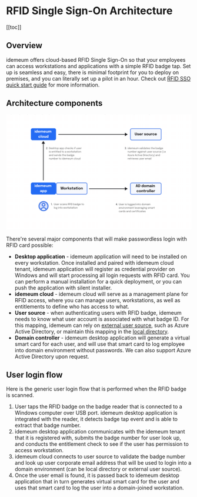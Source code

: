 # RFID Single Sign-On Architecture

[[toc]]

## Overview

idemeum offers cloud-based RFID Single Sign-On so that your employees can access workstations and applications with a simple RFID badge tap. Set up is seamless and easy, there is minimal footprint for you to deploy on premises, and you can literally set up a pilot in an hour. Check out [RFID SSO quick start guide](../rfid-quickstart.html) for more information. 

## Architecture components
![RFID access architecture](./images/rfid-architecture.png)

There're several major components that will make passwordless login with RFID card possible:

* **Desktop application** - idemeum application will need to be installed on every workstation. Once installed and paired with idemeum cloud tenant, idemeum application will register as credential provider on Windows and will start processing all login requests with RFID card. You can perform a manual installation for a quick deployment, or you can push the application with silent installer. 
* **idemeum cloud** - idemeum cloud will serve as a management plane for RFID access, where you can manage users, workstations, as well as entitlements to define who has access to what. 
* **User source** - when authenticating users with RFID badge, idemeum needs to know what user account is associated with what badge ID. For this mapping, idemeum can rely on [external user source](../integration-with-hr-system.html#external-user-source), such as Azure Active Directory, or maintain this mapping in the [local directory](../integration-with-hr-system.html#local-user-source). 
* **Domain controller** - idemeum desktop application will generate a virtual smart card for each user, and will use that smart card to log employee into domain environment without passwords. We can also support Azure Active Directory upon request.

## User login flow

Here is the generic user login flow that is performed when the RFID badge is scanned. 

1. User taps the RFID badge on the badge reader that is connected to a Windows computer over USB port. idemeum desktop application is integrated with the reader, it detects badge tap event and is able to extract that badge number.
2. idemeum desktop application communicates with the idemeum tenant that it is registered with, submits the badge number for user look up, and conducts the entitlement check to see if the user has permission to access workstation.
3. idemeum cloud connects to user source to validate the badge number and look up user corporate email address that will be used to login into a domain environment (can be local directory or external user source).
4. Once the user email is found, it is passed back to idemeum desktop application that in turn generates virtual smart card for the user and uses that smart card to log the user into a domain-joined workstation. 